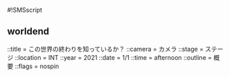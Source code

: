 #!SMSscript

## worldend

::title = この世界の終わりを知っているか？
::camera = カメラ
::stage = ステージ
::location = INT
::year = 2021
::date = 1/1
::time = afternoon
::outline = 概要
::flags = nospin

